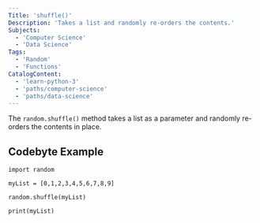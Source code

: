 ```yaml
---
Title: 'shuffle()'
Description: 'Takes a list and randomly re-orders the contents.'
Subjects:
  - 'Computer Science'
  - 'Data Science'
Tags:
  - 'Random'
  - 'Functions'
CatalogContent:
  - 'learn-python-3'
  - 'paths/computer-science'
  - 'paths/data-science'
---
```


The `random.shuffle()` method takes a list as a parameter and randomly re-orders the contents in place.

## Codebyte Example

```codebyte/py
import random

myList = [0,1,2,3,4,5,6,7,8,9]

random.shuffle(myList)

print(myList)
```
